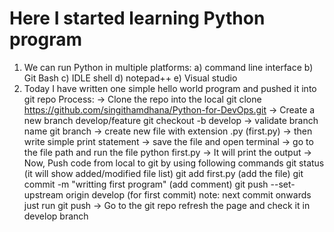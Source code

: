 # Here I started learning Python program
1. We can run Python in multiple platforms: 
   a) command line interface
	 b) Git Bash
	 c) IDLE shell
	 d) notepad++
	 e) Visual studio
2. Today I have written one simple hello world program and pushed it into git repo
   Process:
   -> Clone the repo into the local
   		git clone https://github.com/singithamdhana/Python-for-DevOps.git
   -> Create a new branch develop/feature
      git checkout -b develop
   -> validate branch name
      git branch
   -> create new file with extension .py (first.py)
   -> then write simple print statement
   -> save the file and open terminal
   -> go to the file path and run the file
      python first.py
   -> It will print the output
   -> Now, Push code from local to git by using following commands
      git status   (it will show added/modified file list)
      git add first.py  (add the file)
      git commit -m "writting first program" (add comment)
      git push --set-upstream origin develop (for first commit)
      note: next commit onwards just run 
			git push
   -> Go to the git repo refresh the page and check it in develop branch


 
